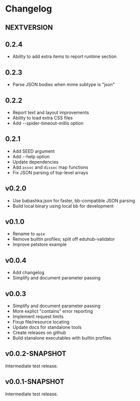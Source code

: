 <!--
SPDX-FileCopyrightText: 2024, 2025 SURF B.V.
SPDX-License-Identifier: EPL-2.0 WITH Classpath-exception-2.0
SPDX-FileContributor: Joost Diepenmaat
SPDX-FileContributor: Remco van 't Veer
-->
# Changelog

## NEXTVERSION

## 0.2.4
 - Ability to add extra items to report runtime section

## 0.2.3
 - Parse JSON bodies when mime subtype is "json"

## 0.2.2
 - Report text and layout improvements
 - Ability to load extra CSS files
 - Add --spider-timeout-millis option

## 0.2.1
 - Add SEED argument
 - Add --help option
 - Update dependencies
 - Add `assoc` and `dissoc` map functions
 - Fix JSON parsing of top-level arrays

## v0.2.0
 - Use babashka.json for faster, bb-compatible JSON parsing
 - Build local binary using local bb for development

## v0.1.0

 - Rename to `apie`
 - Remove builtin profiles; split off eduhub-validator
 - Improve petstore example

## v0.0.4

 - Add changelog
 - Simplify and document parameter passing

## v0.0.3

 - Simplify and document parameter passing
 - More explict "contains" error reporting
 - Implement request limits
 - Fixup file/resource locating
 - Update docs for standalone tools
 - Create releases on github
 - Build stanalone executables with builtin profiles

## v0.0.2-SNAPSHOT

Intermediate test release.

## v0.0.1-SNAPSHOT

Intermediate test release.
